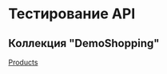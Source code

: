 # Тестирование API

## Коллекция "DemoShopping"
[Products](https://elements.getpostman.com/redirect?entityId=40955247-ba2c2f2d-f561-45c3-93e2-d342e1b88a9c&entityType=collection)
